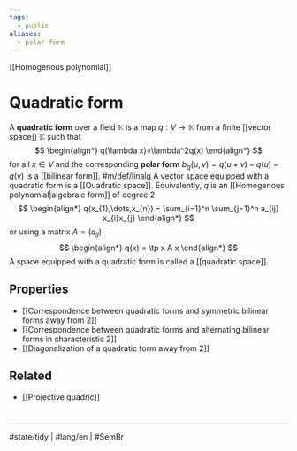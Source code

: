 ```yaml
---
tags:
  - public
aliases:
  - polar form
---
```

[[Homogenous polynomial]]
# Quadratic form

A **quadratic form** over a field $\mathbb{K}$ is a map $q : V \to \mathbb{K}$ from a finite [[vector space]] $\mathbb{K}$ such that
$$
\begin{align*}
q(\lambda x)=\lambda^2q(x)
\end{align*}
$$
for all $x \in V$ and the corresponding **polar form** $b_{q}(u,v) = q(u+v) - q(u) - q(v)$ is a [[bilinear form]]. #m/def/linalg 
A vector space equipped with a quadratic form is a [[Quadratic space]].
Equivalently, $q$ is an [[Homogenous polynomial|algebraic form]] of degree 2
$$
\begin{align*}
q(x_{1},\dots,x_{n}) = \sum_{i=1}^n \sum_{j=1}^n a_{ij} x_{i}x_{j}
\end{align*}
$$
or using a matrix $A = (a_{ij})$
$$
\begin{align*}
q(x) = \tp x A x
\end{align*}
$$
A space equipped with a quadratic form is called a [[quadratic space]].

## Properties

- [[Correspondence between quadratic forms and symmetric bilinear forms away from 2]]
- [[Correspondence between quadratic forms and alternating bilinear forms in characteristic 2]]
- [[Diagonalization of a quadratic form away from 2]]

## Related

- [[Projective quadric]]

#
---
#state/tidy | #lang/en | #SemBr
